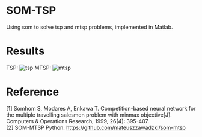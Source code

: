 # SOM-TSP
Using som to solve tsp and mtsp problems, implemented in Matlab.  

# Results
TSP:
![tsp](./output/bayg29.png)
MTSP:
![mtsp](./output/bayg29_4.png)

# Reference
[1] Somhom S, Modares A, Enkawa T. Competition-based neural network for the multiple travelling salesmen problem with minmax objective[J]. Computers & Operations Research, 1999, 26(4): 395-407.  
[2] SOM-MTSP Python: https://github.com/mateuszzawadzki/som-mtsp
